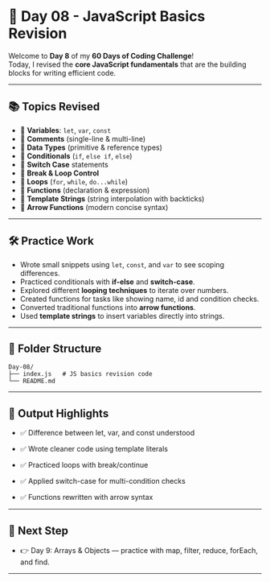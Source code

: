 # 📘 Day 08 - JavaScript Basics Revision

Welcome to **Day 8** of my **60 Days of Coding Challenge**!  
Today, I revised the **core JavaScript fundamentals** that are the building blocks for writing efficient code.

---

## 📚 Topics Revised
- 🔹 **Variables**: `let`, `var`, `const`
- 🔹 **Comments** (single-line & multi-line)
- 🔹 **Data Types** (primitive & reference types)
- 🔹 **Conditionals** (`if`, `else if`, `else`)
- 🔹 **Switch Case** statements
- 🔹 **Break & Loop Control**
- 🔹 **Loops** (`for`, `while`, `do...while`)
- 🔹 **Functions** (declaration & expression)
- 🔹 **Template Strings** (string interpolation with backticks)
- 🔹 **Arrow Functions** (modern concise syntax)

---

## 🛠️ Practice Work
- Wrote small snippets using `let`, `const`, and `var` to see scoping differences.  
- Practiced conditionals with **if-else** and **switch-case**.  
- Explored different **looping techniques** to iterate over numbers.  
- Created functions for tasks like showing name, id and condition checks.  
- Converted traditional functions into **arrow functions**.  
- Used **template strings** to insert variables directly into strings.  

---

## 📂 Folder Structure

```plaintext
Day-08/
├── index.js   # JS basics revision code
└── README.md
```
---
## 🚀 Output Highlights

- ✅ Difference between let, var, and const understood

- ✅ Wrote cleaner code using template literals

- ✅ Practiced loops with break/continue

- ✅ Applied switch-case for multi-condition checks

- ✅ Functions rewritten with arrow syntax
---
## 🔗 Next Step
- 👉 Day 9: Arrays & Objects — practice with map, filter, reduce, forEach, and find.
---